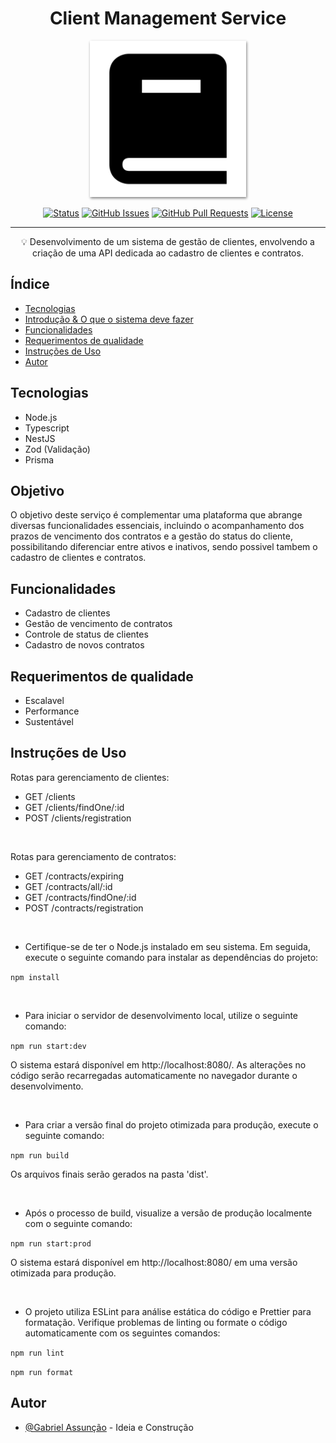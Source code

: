 <!-- TITLE -->
<h1 align="center" color="black">Client Management Service</h1>

<!-- THUMB -->
<p align="center">
        <img src="./doc_thumb.png" width="250px" style="box-shadow: 1px 2px 4px gray;" alt="Logo do Projeto" object-fit="cover">
</p>

<!-- STATUS -->
<div align="center">

[![Status](https://img.shields.io/badge/status-active-success.svg)]()
[![GitHub Issues](https://img.shields.io/github/issues/skGab/Client-management-service.svg)](https://github.com/skGab/Client-management-service/issues)
[![GitHub Pull Requests](https://img.shields.io/github/issues-pr/skGab/Client-management-service.svg)](https://github.com/skGab/Client-management-service/pulls)
[![License](https://img.shields.io/badge/license-MIT-blue.svg)](/LICENSE)

</div>

---

<!-- DESCRIPTION -->
<p align="center"> 
        💡 
        Desenvolvimento de um sistema de gestão de clientes, envolvendo a criação de uma API dedicada ao cadastro de clientes e contratos.
  <br> 
</p>

<!-- INTRO -->

## Índice

-   [Tecnologias](#tecnologies)
-   [Introdução & O que o sistema deve fazer](#goal)
-   [Funcionalidades](#features)
-   [Requerimentos de qualidade](#quality)
-   [Instruções de Uso](#glossary)
-   [Autor](#authors)

## Tecnologias <a name="tecnologies"></a>

- Node.js
- Typescript
- NestJS
- Zod (Validação)
- Prisma 

## Objetivo <a name="goal"></a>

  O objetivo deste serviço é complementar uma plataforma que abrange diversas funcionalidades essenciais, incluindo o acompanhamento dos prazos de vencimento dos contratos e a gestão do status do cliente, possibilitando diferenciar entre ativos e inativos, sendo possivel tambem o cadastro de clientes e contratos.

## Funcionalidades <a name="features"></a>

- Cadastro de clientes
- Gestão de vencimento de contratos
- Controle de status de clientes
- Cadastro de novos contratos 

## Requerimentos de qualidade <a name="quality"></a>

- Escalavel
- Performance
- Sustentável

## Instruções de Uso <a name="glossary"></a>
Rotas para gerenciamento de clientes:

- GET /clients 
- GET /clients/findOne/:id
- POST /clients/registration

<br>

Rotas para gerenciamento de contratos: 

- GET /contracts/expiring
- GET /contracts/all/:id
- GET /contracts/findOne/:id
- POST /contracts/registration

<br>

- Certifique-se de ter o Node.js instalado em seu sistema. Em seguida, execute o seguinte comando para instalar as dependências do projeto:

``
npm install
``

<br>

- Para iniciar o servidor de desenvolvimento local, utilize o seguinte comando:

``
npm run start:dev
``

O sistema estará disponível em http://localhost:8080/. As alterações no código serão recarregadas automaticamente no navegador durante o desenvolvimento.

<br>

- Para criar a versão final do projeto otimizada para produção, execute o seguinte comando:

``
npm run build
``

Os arquivos finais serão gerados na pasta 'dist'.

<br>

- Após o processo de build, visualize a versão de produção localmente com o seguinte comando:


``
npm run start:prod
``

O sistema estará disponível em http://localhost:8080/ em uma versão otimizada para produção.

<br>

- O projeto utiliza ESLint para análise estática do código e Prettier para formatação. Verifique problemas de linting ou formate o código automaticamente com os seguintes comandos:

``
npm run lint
``

``
npm run format 
``

## Autor <a name="authors"></a>

-   [@Gabriel Assunção](https://github.com/skGab) - Ideia e Construção
